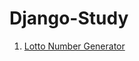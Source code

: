 # Django-Study

1. [Lotto Number Generator](https://github.com/HakeoungLee/Django-Study/tree/default/1.%20Lotto%20Number%20Generator)
